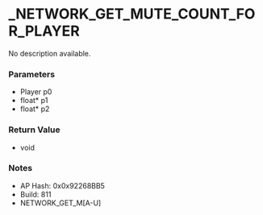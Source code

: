 # _NETWORK_GET_MUTE_COUNT_FOR_PLAYER

No description available.

### Parameters
* Player p0
* float* p1
* float* p2

### Return Value
* void

### Notes
* AP Hash: 0x0x92268BB5
* Build: 811
* NETWORK_GET_M[A-U]

